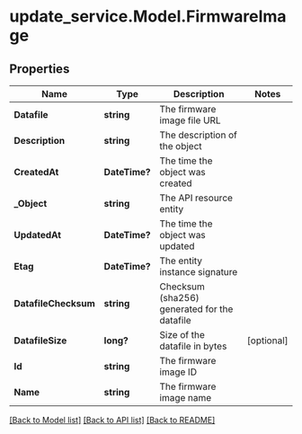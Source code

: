 # update_service.Model.FirmwareImage
## Properties

Name | Type | Description | Notes
------------ | ------------- | ------------- | -------------
**Datafile** | **string** | The firmware image file URL | 
**Description** | **string** | The description of the object | 
**CreatedAt** | **DateTime?** | The time the object was created | 
**_Object** | **string** | The API resource entity | 
**UpdatedAt** | **DateTime?** | The time the object was updated | 
**Etag** | **DateTime?** | The entity instance signature | 
**DatafileChecksum** | **string** | Checksum (sha256) generated for the datafile | 
**DatafileSize** | **long?** | Size of the datafile in bytes | [optional] 
**Id** | **string** | The firmware image ID | 
**Name** | **string** | The firmware image name | 

[[Back to Model list]](../README.md#documentation-for-models) [[Back to API list]](../README.md#documentation-for-api-endpoints) [[Back to README]](../README.md)

